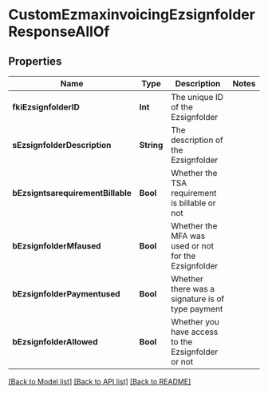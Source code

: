 # CustomEzmaxinvoicingEzsignfolderResponseAllOf

## Properties
Name | Type | Description | Notes
------------ | ------------- | ------------- | -------------
**fkiEzsignfolderID** | **Int** | The unique ID of the Ezsignfolder | 
**sEzsignfolderDescription** | **String** | The description of the Ezsignfolder | 
**bEzsigntsarequirementBillable** | **Bool** | Whether the TSA requirement is billable or not | 
**bEzsignfolderMfaused** | **Bool** | Whether the MFA was used or not for the Ezsignfolder | 
**bEzsignfolderPaymentused** | **Bool** | Whether there was a signature is of type payment | 
**bEzsignfolderAllowed** | **Bool** | Whether you have access to the Ezsignfolder or not | 

[[Back to Model list]](../README.md#documentation-for-models) [[Back to API list]](../README.md#documentation-for-api-endpoints) [[Back to README]](../README.md)


